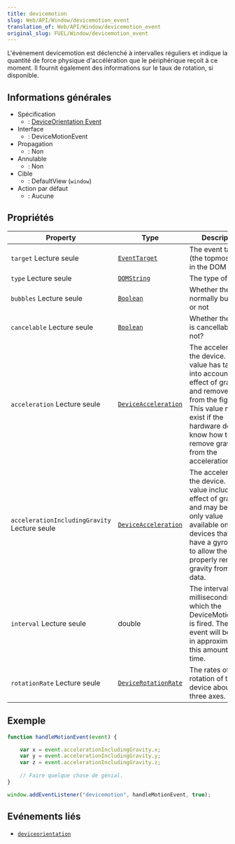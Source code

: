 ```yaml
---
title: devicemotion
slug: Web/API/Window/devicemotion_event
translation_of: Web/API/Window/devicemotion_event
original_slug: FUEL/Window/devicemotion_event
---
```

L'événement devicemotion est déclenché à intervalles réguliers et indique la quantité de force physique d'accélération que le périphérique reçoit à ce moment. Il fournit également des informations sur le taux de rotation, si disponible.

## Informations générales

- Spécification
  - : [DeviceOrientation Event](http://www.w3.org/TR/orientation-event/#devicemotion)
- Interface
  - : DeviceMotionEvent
- Propagation
  - : Non
- Annulable
  - : Non
- Cible
  - : DefaultView (`window`)
- Action par défaut
  - : Aucune

## Propriétés

| Property                                     | Type                                                                  | Description                                                                                                                                                                                                                      |
| -------------------------------------------- | --------------------------------------------------------------------- | -------------------------------------------------------------------------------------------------------------------------------------------------------------------------------------------------------------------------------- |
| `target` Lecture seule                       | [`EventTarget`](/fr/docs/Web/API/EventTarget)                         | The event target (the topmost target in the DOM tree).                                                                                                                                                                           |
| `type` Lecture seule                         | [`DOMString`](/fr/docs/Web/API/DOMString)                             | The type of event.                                                                                                                                                                                                               |
| `bubbles` Lecture seule                      | [`Boolean`](/fr/docs/Web/JavaScript/Reference/Objets_globaux/Boolean) | Whether the event normally bubbles or not                                                                                                                                                                                        |
| `cancelable` Lecture seule                   | [`Boolean`](/fr/docs/Web/JavaScript/Reference/Objets_globaux/Boolean) | Whether the event is cancellable or not?                                                                                                                                                                                         |
| `acceleration` Lecture seule                 | [`DeviceAcceleration`](/fr/docs/Web/API/DeviceAcceleration)           | The acceleration of the device. This value has taken into account the effect of gravity and removed it from the figures. This value may not exist if the hardware doesn't know how to remove gravity from the acceleration data. |
| `accelerationIncludingGravity `Lecture seule | [`DeviceAcceleration`](/fr/docs/Web/API/DeviceAcceleration)           | The acceleration of the device. This value includes the effect of gravity, and may be the only value available on devices that don't have a gyroscope to allow them to properly remove gravity from the data.                    |
| `interval` Lecture seule                     | double                                                                | The interval, in milliseconds, at which the DeviceMotionEvent is fired. The next event will be fired in approximately this amount of time.                                                                                       |
| `rotationRate` Lecture seule                 | [`DeviceRotationRate`](/fr/docs/Web/API/DeviceRotationRate)           | The rates of rotation of the device about all three axes.                                                                                                                                                                        |

## Exemple

```js
function handleMotionEvent(event) {

    var x = event.accelerationIncludingGravity.x;
    var y = event.accelerationIncludingGravity.y;
    var z = event.accelerationIncludingGravity.z;
    
    // Faire quelque chose de génial.
}

window.addEventListener("devicemotion", handleMotionEvent, true);
```

## Evénements liés

- [`deviceorientation`](/fr/docs/Mozilla_event_reference/deviceorientation)
